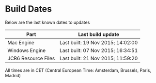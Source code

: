 # Build Dates

Below are the last known dates to updates

Part | Last build update
-----|-----
Mac Engine | Last built: 19 Nov 2015; 14:02:00
Windows Engine | Last built: 07 Nov 2015; 16:34:51
JCR6 Resource Files | Last built: 21 Nov 2015; 11:59:20
All times are in CET (Central European Time: Amsterdam, Brussels, Paris, Madrid)



